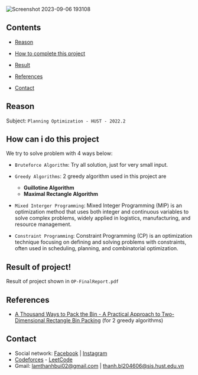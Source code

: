 ![Screenshot 2023-09-06 193108](https://github.com/thanhbl-hust/2D-Bin-Packing-Problem/assets/117031677/820b546e-b081-4776-9224-3c16e5241f40)

 ## Contents
- [Reason](#reason)

- [How to complete this project](#how-can-i-do-this-project)

- [Result](#result-of-project)

- [References](#references)

- [Contact](#contact)

## Reason 

Subject: `Planning Optimization - HUST - 2022.2`

## How can i do this project

We try to solve problem with 4 ways below:
- `Bruteforce Algorithm`: Try all solution, just for very small input.

- `Greedy Algorithms`: 2 greedy algorithm used in this project are 
  * **Guillotine Algorithm**
  * **Maximal Rectangle Algorithm**
- `Mixed Interger Programming`: Mixed Integer Programming (MIP) is an optimization method that uses both integer and continuous variables to solve complex problems, widely applied in logistics, manufacturing, and resource management.
- `Constraint Programming`: Constraint Programming (CP) is an optimization technique focusing on defining and solving problems with constraints, often used in scheduling, planning, and combinatorial optimization.

## Result of project!

Result of project shown in `OP-FinalReport.pdf`

## References

- [A Thousand Ways to Pack the Bin - A Practical Approach to Two-Dimensional Rectangle Bin Packing](https://docplayer.net/21175043-A-thousand-ways-to-pack-the-bin-a-practical-approach-to-two-dimensional-rectangle-bin-packing.html) (for 2 greedy algorithms)



## Contact
- Social network: [Facebook](https://www.facebook.com/thanhbl.hust/) | [Instagram](https://www.instagram.com/thanhbl.io/)
- [Codeforces](https://codeforces.com/profile/thanhbl-chler) - [LeetCode](https://leetcode.com/thanhbl-chler/)
- Gmail: lamthanhbui02@gmail.com | thanh.bl204606@sis.hust.edu.vn
